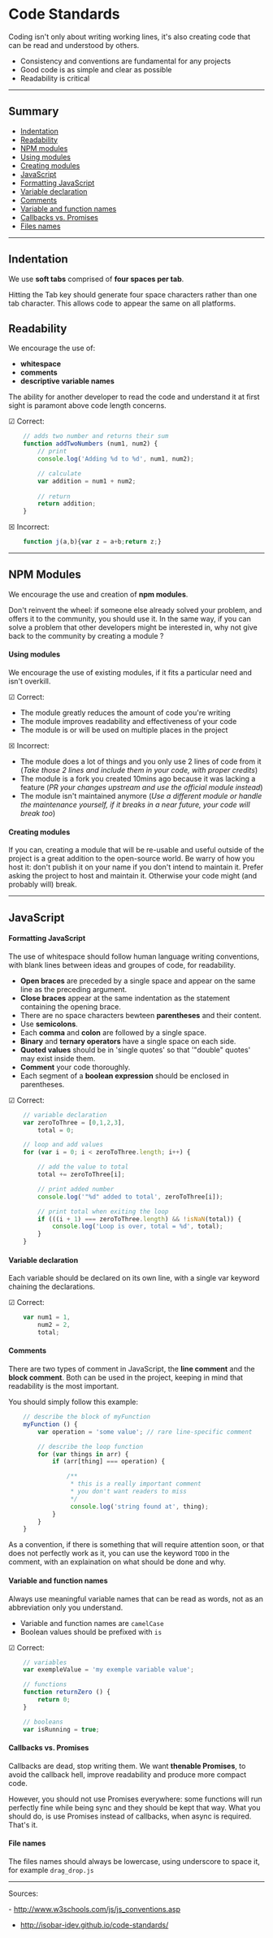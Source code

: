 # Code Standards

Coding isn't only about writing working lines, it's also creating code that can be read and understood by others.
- Consistency and conventions are fundamental for any projects
- Good code is as simple and clear as possible
- Readability is critical

***

## Summary
* [Indentation](#indentation)
* [Readability](#readability)
* [NPM modules](#npm-modules)
 * [Using modules](#using-modules)
 * [Creating modules](#creating-modules)
* [JavaScript](#javascript)
 * [Formatting JavaScript](#formatting-javascript)
 * [Variable declaration](#variable-declaration)
 * [Comments](#comments)
 * [Variable and function names](#variable-and-function-names)
 * [Callbacks vs. Promises](#callbacks-vs-promises)
 * [Files names](#file-names)

***

## Indentation
We use **soft tabs** comprised of **four spaces per tab**. 

Hitting the Tab key should generate four space characters rather than one tab character. This allows code to appear the same on all platforms.

## Readability
We encourage the use of:
- **whitespace**
- **comments**
- **descriptive variable names**

The ability for another developer to read the code and understand it at first sight is paramont above code length concerns.

&#9745; Correct:
```js
    // adds two number and returns their sum
    function addTwoNumbers (num1, num2) {
        // print
        console.log('Adding %d to %d', num1, num2);

        // calculate
        var addition = num1 + num2;
        
        // return
        return addition;
    }
```

&#9746; Incorrect:
```js
    function j(a,b){var z = a+b;return z;}
```

***

## NPM Modules
We encourage the use and creation of **npm modules**. 

Don't reinvent the wheel: if someone else already solved your problem, and offers it to the community, you should use it. 
In the same way, if you can solve a problem that other developers might be interested in, why not give back to the community by creating a module ?

#### Using modules
We encourage the use of existing modules, if it fits a particular need and isn't overkill.

&#9745; Correct:
- The module greatly reduces the amount of code you're writing
- The module improves readability and effectiveness of your code
- The module is or will be used on multiple places in the project

&#9746; Incorrect:
- The module does a lot of things and you only use 2 lines of code from it (_Take those 2 lines and include them in your code, with proper credits_)
- The module is a fork you created 10mins ago because it was lacking a feature (_PR your changes upstream and use the official module instead_)
- The module isn't maintained anymore (_Use a different module or handle the maintenance yourself, if it breaks in a near future, your code will break too_)

#### Creating modules
If you can, creating a module that will be re-usable and useful outside of the project is a great addition to the open-source world.
Be warry of how you host it: don't publish it on your name if you don't intend to maintain it. Prefer asking the project to host and maintain it. Otherwise your code might (and probably will) break.

***

## JavaScript

#### Formatting JavaScript
The use of whitespace should follow human language writing conventions, with blank lines between ideas and groupes of code, for readability.

- **Open braces** are preceded by a single space and appear on the same line as the preceding argument.
- **Close braces** appear at the same indentation as the statement containing the opening brace.
- There are no space characters bewteen **parentheses** and their content.
- Use **semicolons**.
- Each **comma** and **colon** are followed by a single space.
- **Binary** and **ternary operators** have a single space on each side.
- **Quoted values** should be in 'single quotes' so that '"double" quotes' may exist inside them.
- **Comment** your code thoroughly.
- Each segment of a **boolean expression** should be enclosed in parentheses.

&#9745; Correct:
```js
    // variable declaration
    var zeroToThree = [0,1,2,3],
        total = 0;

    // loop and add values
    for (var i = 0; i < zeroToThree.length; i++) {

        // add the value to total
        total += zeroToThree[i];

        // print added number
        console.log('"%d" added to total', zeroToThree[i]);

        // print total when exiting the loop
        if (((i + 1) === zeroToThree.length) && !isNaN(total)) {
            console.log('Loop is over, total = %d', total);
        }
    }
```

#### Variable declaration
Each variable should be declared on its own line, with a single var keyword chaining the declarations.

&#9745; Correct:
```js
    var num1 = 1,
        num2 = 2,
        total;
```

#### Comments
There are two types of comment in JavaScript, the **line comment** and the **block comment**. Both can be used in the project, keeping in mind that readability is the most important.

You should simply follow this example:

```js
    // describe the block of myFunction
    myFunction () {
        var operation = 'some value'; // rare line-specific comment

        // describe the loop function
        for (var things in arr) {
            if (arr[thing] === operation) {

                /** 
                 * this is a really important comment
                 * you don't want readers to miss
                 */
                 console.log('string found at', thing);
            }
        }
    }
```

As a convention, if there is something that will require attention soon, or that does not perfectly work as it, you can use the keyword `TODO` in the comment, with an explaination on what should be done and why.


#### Variable and function names
Always use meaningful variable names that can be read as words, not as an abbreviation only you understand.

- Variable and function names are `camelCase`
- Boolean values should be prefixed with `is`

&#9745; Correct:
```js
    // variables
    var exempleValue = 'my exemple variable value';

    // functions
    function returnZero () {
        return 0;
    }

    // booleans
    var isRunning = true;
```

#### Callbacks vs. Promises
Callbacks are dead, stop writing them. We want **thenable Promises**, to avoid the callback hell, improve readability and produce more compact code.

However, you should not use Promises everywhere: some functions will run perfectly fine while being sync and they should be kept that way. What you should do, is use Promises instead of callbacks, when async is required. That's it.


#### File names
The files names should always be lowercase, using underscore to space it, for example `drag_drop.js`

***

Sources: 

- http://www.w3schools.com/js/js_conventions.asp
- http://isobar-idev.github.io/code-standards/
